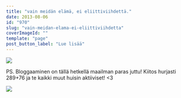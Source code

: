 ```yaml
---
title: "vain meidän elämä, ei eliittiviihdettä."
date: 2013-08-06
id: "970"
slug: "vain-meidan-elama-ei-eliittiviihdetta"
coverImageId: ""
template: "page"
post_button_label: "Lue lisää"
---
```


[![](/images/IMG_1452b_.png)](http://2.bp.blogspot.com/-exr5qT9aDjo/UgDHmss0lQI/AAAAAAAAGhw/TD-19lyvLPE/s1600/IMG_1452b_.png)

PS. Bloggaaminen on tällä hetkellä maailman paras juttu! Kiitos hurjasti 289+76 ja te kaikki muut huisin aktiiviset! <3

[![](/images/ak.png)](http://2.bp.blogspot.com/-ZXG69YY_XBE/UgDKWN9ax8I/AAAAAAAAGiA/WOnJVq3C5TE/s1600/ak.png)
